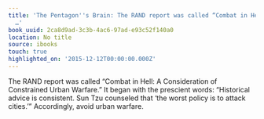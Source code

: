 ```yaml
---
title: 'The Pentagon''s Brain: The RAND report was called “Combat in Hell: A Consideration
  …'
book_uuid: 2ca8d9ad-3c3b-4ac6-97ad-e93c52f140a0
location: No title
source: ibooks
touch: true
highlighted_on: '2015-12-12T00:00:00.000Z'
---
```


The RAND report was called “Combat in Hell: A Consideration of Constrained Urban Warfare.” It began with the prescient words: “Historical advice is consistent. Sun Tzu counseled that ‘the worst policy is to attack cities.’” Accordingly, avoid urban warfare.